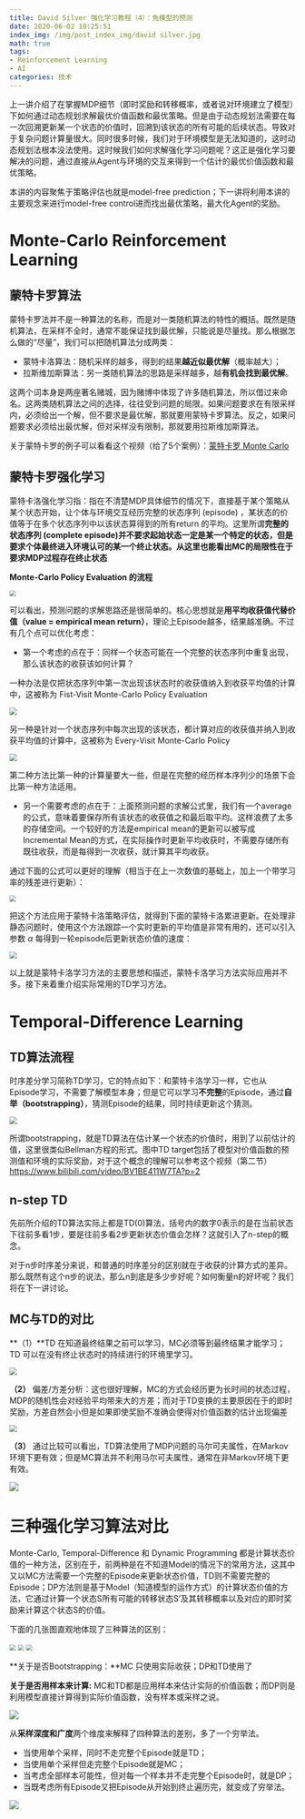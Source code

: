 ```yaml
---
title: David Silver 强化学习教程（4）：免模型的预测
date: 2020-06-02 10:25:51
index_img: /img/post_index_img/david silver.jpg
math: true
tags: 
- Reinforcement Learning
- AI
categories: 技术
---
```


上一讲介绍了在掌握MDP细节（即时奖励和转移概率，或者说对环境建立了模型）下如何通过动态规划求解最优价值函数和最优策略。但是由于动态规划法需要在每一次回溯更新某一个状态的价值时，回溯到该状态的所有可能的后续状态。导致对于复杂问题计算量很大。同时很多时候，我们对于环境模型是无法知道的，这时动态规划法根本没法使用。这时候我们如何求解强化学习问题呢？这正是强化学习要解决的问题，通过直接从Agent与环境的交互来得到一个估计的最优价值函数和最优策略。

本讲的内容聚焦于策略评估也就是model-free prediction；下一讲将利用本讲的主要观念来进行model-free control进而找出最优策略，最大化Agent的奖励。



# Monte-Carlo Reinforcement Learning

## 蒙特卡罗算法

蒙特卡罗法并不是一种算法的名称，而是对一类随机算法的特性的概括。既然是随机算法，在采样不全时，通常不能保证找到最优解，只能说是尽量找。那么根据怎么做的“尽量”，我们可以把随机算法分成两类：

* 蒙特卡洛算法：随机采样的越多，得到的结果**越近似最优解**（概率越大）；
* 拉斯维加斯算法：另一类随机算法的思路是采样越多，越**有机会找到最优解**。

这两个词本身是两座著名赌城，因为赌博中体现了许多随机算法，所以借过来命名。这两类随机算法之间的选择，往往受到问题的局限。如果问题要求在有限采样内，必须给出一个解，但不要求是最优解，那就要用蒙特卡罗算法。反之，如果问题要求必须给出最优解，但对采样没有限制，那就要用拉斯维加斯算法。

关于蒙特卡罗的例子可以看看这个视频（给了5个案例）：[蒙特卡罗 Monte Carlo](https://www.youtube.com/watch?v=XRGquU0ZJok)

## 蒙特卡罗强化学习

蒙特卡洛强化学习指：指在不清楚MDP具体细节的情况下，直接基于某个策略从某个状态开始，让个体与环境交互经历完整的状态序列 (episode) ，某状态的价值等于在多个状态序列中以该状态算得到的所有return 的平均。这里所谓**完整的状态序列 (complete episode)**并不要求起始状态一定是某一个特定的状态，但是要求个体最终进入环境认可的某一个终止状态。从这里也能看出MC的局限性在于**要求MDP过程存在终止状态**

**Monte-Carlo Policy Evaluation 的流程**

<img src="https://cdn.jsdelivr.net/gh/xiangli-bjtu/Image-hosting-site/img/david_course4.1.JPG" style="zoom:67%;" />

可以看出，预测问题的求解思路还是很简单的。核心思想就是**用平均收获值代替价值（value = empirical mean return）**，理论上Episode越多，结果越准确。不过有几个点可以优化考虑：

* 第一个考虑的点在于：同样一个状态可能在一个完整的状态序列中重复出现，那么该状态的收获该如何计算？

一种办法是仅把状态序列中第一次出现该状态时的收获值纳入到收获平均值的计算中，这被称为 Fist-Visit Monte-Carlo Policy Evaluation

<img src="https://cdn.jsdelivr.net/gh/xiangli-bjtu/Image-hosting-site/img/david_course4.2.JPG" style="zoom:80%;" />

另一种是针对一个状态序列中每次出现的该状态，都计算对应的收获值并纳入到收获平均值的计算中，这被称为 Every-Visit Monte-Carlo Policy

<img src="https://cdn.jsdelivr.net/gh/xiangli-bjtu/Image-hosting-site/img/david_course4.3.JPG" style="zoom:80%;" />

第二种方法比第一种的计算量要大一些，但是在完整的经历样本序列少的场景下会比第一种方法适用。



- 另一个需要考虑的点在于：上面预测问题的求解公式里，我们有一个average的公式，意味着要保存所有该状态的收获值之和最后取平均。这样浪费了太多的存储空间。一个较好的方法是empirical mean的更新可以被写成Incremental Mean的方式，在实际操作时更新平均收获时，不需要存储所有既往收获，而是每得到一次收获，就计算其平均收获。

通过下面的公式可以更好的理解（相当于在上一次数值的基础上，加上一个带学习率的残差进行更新）：

<img src="https://cdn.jsdelivr.net/gh/xiangli-bjtu/Image-hosting-site/img/david_course4.4.JPG" style="zoom:67%;" />

把这个方法应用于蒙特卡洛策略评估，就得到下面的蒙特卡洛累进更新。在处理非静态问题时，使用这个方法跟踪一个实时更新的平均值是非常有用的，还可以引入参数 $\alpha$ 每得到一轮episode后更新状态价值的速度：

<img src="https://cdn.jsdelivr.net/gh/xiangli-bjtu/Image-hosting-site/img/david_course4.5.JPG" style="zoom:80%;" />

以上就是蒙特卡洛学习方法的主要思想和描述，蒙特卡洛学习方法实际应用并不多。接下来着重介绍实际常用的TD学习方法。



# Temporal-Difference Learning

## TD算法流程

时序差分学习简称TD学习，它的特点如下：和蒙特卡洛学习一样，它也从Episode学习，不需要了解模型本身；但是它可以学习**不完整**的Episode，通过**自举（bootstrapping）**，猜测Episode的结果，同时持续更新这个猜测。

<img src="https://cdn.jsdelivr.net/gh/xiangli-bjtu/Image-hosting-site/img/david_course4.6.JPG" style="zoom:80%;" />

所谓bootstrapping，就是TD算法在估计某一个状态的价值时，用到了以前估计的值，这里很类似Bellman方程的形式。图中TD target包括了模型对价值函数的预测值和环境的实际奖励，对于这个概念的理解可以参考这个视频（第二节） https://www.bilibili.com/video/BV1BE411W7TA?p=2

## n-step TD

先前所介绍的TD算法实际上都是TD(0)算法，括号内的数字0表示的是在当前状态下往前多看1步，要是往前多看2步更新状态价值会怎样？这就引入了n-step的概念。

对于n步时序差分来说，和普通的时序差分的区别就在于收获的计算方式的差异。那么既然有这个n步的说法，那么n到底是多少步好呢？如何衡量n的好坏呢？我们将在下一讲讨论。

## MC与TD的对比

**（1）**TD 在知道最终结果之前可以学习，MC必须等到最终结果才能学习；TD 可以在没有终止状态时的持续进行的环境里学习。

<img src="https://cdn.jsdelivr.net/gh/xiangli-bjtu/Image-hosting-site/img/david_course4.8.JPG" style="zoom:80%;" />

**（2）** 偏差/方差分析：这也很好理解，MC的方式会经历更为长时间的状态过程，MDP的随机性会对经验平均带来大的方差；而对于TD变换的主要原因在于的即时奖励，方差自然会小但是如果即使奖励不准确会使得对价值函数的估计出现偏差

<img src="https://cdn.jsdelivr.net/gh/xiangli-bjtu/Image-hosting-site/img/david_course4.9.JPG" style="zoom:80%;" />

**（3）** 通过比较可以看出，TD算法使用了MDP问题的马尔可夫属性，在Markov 环境下更有效；但是MC算法并不利用马尔可夫属性，通常在非Markov环境下更有效。

![](https://cdn.jsdelivr.net/gh/xiangli-bjtu/Image-hosting-site/img/david_course4.10.JPG)

# 三种强化学习算法对比

Monte-Carlo, Temporal-Difference 和 Dynamic Programming 都是计算状态价值的一种方法，区别在于，前两种是在不知道Model的情况下的常用方法，这其中又以MC方法需要一个完整的Episode来更新状态价值，TD则不需要完整的Episode；DP方法则是基于Model（知道模型的运作方式）的计算状态价值的方法，它通过计算一个状态S所有可能的转移状态S’及其转移概率以及对应的即时奖励来计算这个状态S的价值。

下面的几张图直观地体现了三种算法的区别：

<img src="https://cdn.jsdelivr.net/gh/xiangli-bjtu/Image-hosting-site/img/david_course4.11.JPG" style="zoom:67%;" />

<img src="https://cdn.jsdelivr.net/gh/xiangli-bjtu/Image-hosting-site/img/david_course4.12.JPG" style="zoom:67%;" />

<img src="https://cdn.jsdelivr.net/gh/xiangli-bjtu/Image-hosting-site/img/david_course4.13.JPG" style="zoom:67%;" />

**关于是否Bootstrapping：**MC 只使用实际收获；DP和TD使用了

**关于是否用样本来计算:** MC和TD都是应用样本来估计实际的价值函数；而DP则是利用模型直接计算得到实际价值函数，没有样本或采样之说。

![](https://cdn.jsdelivr.net/gh/xiangli-bjtu/Image-hosting-site/img/david_course4.14.JPG)

从**采样深度和广度**两个维度来解释了四种算法的差别，多了一个穷举法。

* 当使用单个采样，同时不走完整个Episode就是TD；
* 当使用单个采样但走完整个Episode就是MC；
* 当考虑全部样本可能性，但对每一个样本并不走完整个Episode时，就是DP；
* 当既考虑所有Episode又把Episode从开始到终止遍历完，就变成了穷举法。

![](https://cdn.jsdelivr.net/gh/xiangli-bjtu/Image-hosting-site/img/david_course4.15.JPG)

